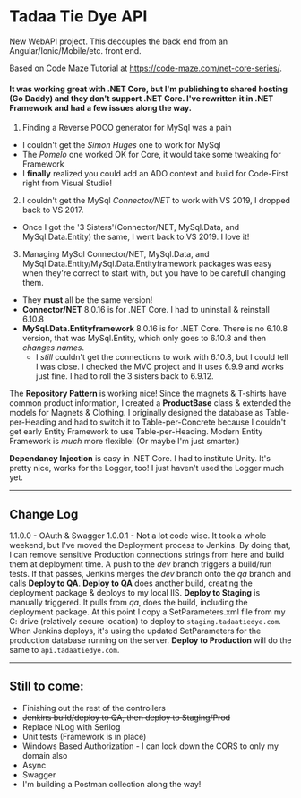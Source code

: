 # Tadaa Tie Dye API

New WebAPI project.  This decouples the back end from an Angular/Ionic/Mobile/etc. front end.

Based on Code Maze Tutorial at https://code-maze.com/net-core-series/.  
#### It was working **great** with .NET Core, but I'm publishing to shared hosting (Go Daddy) and they don't support .NET Core.  I've rewritten it in .NET Framework and had a few issues along the way.
  1. Finding a Reverse POCO generator for MySql was a pain
  * I couldn't get the *Simon Huges* one to work for MySql
  * The *Pomelo* one worked OK for Core, it would take some tweaking for Framework
  * I **finally** realized you could add an ADO context and build for Code-First right from Visual Studio!
  2. I couldn't get the MySql *Connector/NET* to work with VS 2019, I dropped back to VS 2017.
  * Once I got the '3 Sisters'(Connector/NET, MySql.Data, and MySql.Data.Entity) the same, I went back to VS 2019.  I love it!
  3. Managing MySql Connector/NET, MySql.Data, and MySql.Data.Entity/MySql.Data.Entityframework packages was easy when they're correct to start with, but you have to be carefull changing them.
  * They **must** all be the same version!
  * **Connector/NET** 8.0.16 is for .NET Core.  I had to uninstall & reinstall 6.10.8
  * **MySql.Data.Entityframework** 8.0.16 is for .NET Core.  There is no 6.10.8 version, that was MySql.Entity, which only goes to 6.10.8 and then *changes names*.  
    * I *still* couldn't get the connections to work with 6.10.8, but I could tell I was close.  I checked the MVC project and it uses 6.9.9 and works just fine.  I had to roll the 3 sisters back to 6.9.12.
    
The **Repository Pattern** is working nice!  Since the magnets & T-shirts have common product information, I created a **ProductBase** class & extended the models for Magnets & Clothing.  I originally designed the database as Table-per-Heading and had to switch it to Table-per-Concrete because I couldn't get early Entity Framework to use Table-per-Heading.  Modern Entity Framework is *much* more flexible! (Or maybe I'm just smarter.)

**Dependancy Injection** is easy in .NET Core. I had to institute Unity.  It's pretty nice, works for the Logger, too!  I just haven't used the Logger much yet.
***
## Change Log
1.1.0.0 - OAuth & Swagger
1.0.0.1 - Not a lot code wise.  It took a whole weekend, but I've moved the Deployment process to Jenkins. By doing that, I can 
          remove sensitive Production connections strings from here and build them at deployment time.
          A push to the _dev_ branch triggers a build/run tests.  If that passes, Jenkins merges the _dev_ branch onto the _qa_
          branch and calls **Deploy to QA**.  **Deploy to QA** does another build, creating the deployment package & deploys to
          my local IIS.  **Deploy to Staging** is manually triggered.  It pulls from _qa_, does the build, including the deployment
          package.  At this point I copy a SetParameters.xml file from my C: drive (relatively secure location) to deploy to  `staging.tadaatiedye.com`.  When Jenkins deploys, it's using the updated SetParameters for the production database
          running on the server.  **Deploy to Production** will do the same to `api.tadaatiedye.com`.
          
***

## Still to come: 
  * Finishing out the rest of the controllers
  * ~~Jenkins build/deploy to QA, then deploy to Staging/Prod~~
  * Replace NLog with Serilog
  * Unit tests (Framework is in place)
  * Windows Based Authorization - I can lock down the CORS to only my domain also
  * Async
  * Swagger
  * I'm building a Postman collection along the way!

